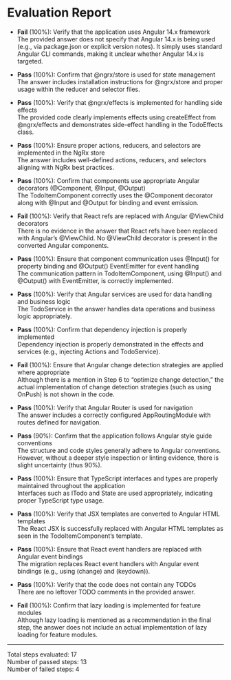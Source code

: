 # Evaluation Report

- **Fail** (100%): Verify that the application uses Angular 14.x framework  
  The provided answer does not specify that Angular 14.x is being used (e.g., via package.json or explicit version notes). It simply uses standard Angular CLI commands, making it unclear whether Angular 14.x is targeted.

- **Pass** (100%): Confirm that @ngrx/store is used for state management  
  The answer includes installation instructions for @ngrx/store and proper usage within the reducer and selector files.

- **Pass** (100%): Verify that @ngrx/effects is implemented for handling side effects  
  The provided code clearly implements effects using createEffect from @ngrx/effects and demonstrates side-effect handling in the TodoEffects class.

- **Pass** (100%): Ensure proper actions, reducers, and selectors are implemented in the NgRx store  
  The answer includes well-defined actions, reducers, and selectors aligning with NgRx best practices.

- **Pass** (100%): Confirm that components use appropriate Angular decorators (@Component, @Input, @Output)  
  The TodoItemComponent correctly uses the @Component decorator along with @Input and @Output for binding and event emission.

- **Fail** (100%): Verify that React refs are replaced with Angular @ViewChild decorators  
  There is no evidence in the answer that React refs have been replaced with Angular’s @ViewChild. No @ViewChild decorator is present in the converted Angular components.

- **Pass** (100%): Ensure that component communication uses @Input() for property binding and @Output() EventEmitter for event handling  
  The communication pattern in TodoItemComponent, using @Input() and @Output() with EventEmitter, is correctly implemented.

- **Pass** (100%): Verify that Angular services are used for data handling and business logic  
  The TodoService in the answer handles data operations and business logic appropriately.

- **Pass** (100%): Confirm that dependency injection is properly implemented  
  Dependency injection is properly demonstrated in the effects and services (e.g., injecting Actions and TodoService).

- **Fail** (100%): Ensure that Angular change detection strategies are applied where appropriate  
  Although there is a mention in Step 6 to “optimize change detection,” the actual implementation of change detection strategies (such as using OnPush) is not shown in the code.

- **Pass** (100%): Verify that Angular Router is used for navigation  
  The answer includes a correctly configured AppRoutingModule with routes defined for navigation.

- **Pass** (90%): Confirm that the application follows Angular style guide conventions  
  The structure and code styles generally adhere to Angular conventions. However, without a deeper style inspection or linting evidence, there is slight uncertainty (thus 90%).

- **Pass** (100%): Ensure that TypeScript interfaces and types are properly maintained throughout the application  
  Interfaces such as ITodo and State are used appropriately, indicating proper TypeScript type usage.

- **Pass** (100%): Verify that JSX templates are converted to Angular HTML templates  
  The React JSX is successfully replaced with Angular HTML templates as seen in the TodoItemComponent’s template.

- **Pass** (100%): Ensure that React event handlers are replaced with Angular event bindings  
  The migration replaces React event handlers with Angular event bindings (e.g., using (change) and (keydown)).

- **Pass** (100%): Verify that the code does not contain any TODOs  
  There are no leftover TODO comments in the provided answer.

- **Fail** (100%): Confirm that lazy loading is implemented for feature modules  
  Although lazy loading is mentioned as a recommendation in the final step, the answer does not include an actual implementation of lazy loading for feature modules.

---

Total steps evaluated: 17  
Number of passed steps: 13  
Number of failed steps: 4